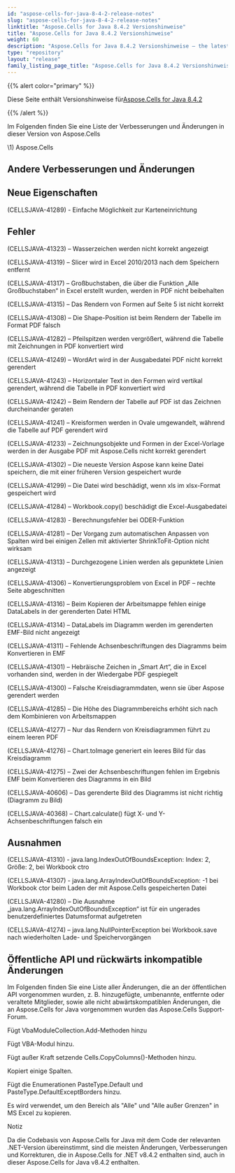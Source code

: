 ```yaml
---
id: "aspose-cells-for-java-8-4-2-release-notes"
slug: "aspose-cells-for-java-8-4-2-release-notes"
linktitle: "Aspose.Cells for Java 8.4.2 Versionshinweise"
title: "Aspose.Cells for Java 8.4.2 Versionshinweise"
weight: 60
description: "Aspose.Cells for Java 8.4.2 Versionshinweise – the latest updates and fixes."
type: "repository"
layout: "release"
family_listing_page_title: "Aspose.Cells for Java 8.4.2 Versionshinweise"
---
```

{{% alert color="primary" %}} 

 Diese Seite enthält Versionshinweise für[Aspose.Cells for Java 8.4.2](https://releases.aspose.com/cells/java/new-releases/aspose.cells-for-java-8.4.2/)

{{% /alert %}} 

 Im Folgenden finden Sie eine Liste der Verbesserungen und Änderungen in dieser Version von Aspose.Cells



\1) Aspose.Cells 


## **Andere Verbesserungen und Änderungen**

## **Neue Eigenschaften**


 (CELLSJAVA-41289) - Einfache Möglichkeit zur Karteneinrichtung


## **Fehler**


 (CELLSJAVA-41323) – Wasserzeichen werden nicht korrekt angezeigt

 (CELLSJAVA-41319) – Slicer wird in Excel 2010/2013 nach dem Speichern entfernt

 (CELLSJAVA-41317) – Großbuchstaben, die über die Funktion „Alle Großbuchstaben“ in Excel erstellt wurden, werden in PDF nicht beibehalten

 (CELLSJAVA-41315) – Das Rendern von Formen auf Seite 5 ist nicht korrekt

 (CELLSJAVA-41308) – Die Shape-Position ist beim Rendern der Tabelle im Format PDF falsch

 (CELLSJAVA-41282) – Pfeilspitzen werden vergrößert, während die Tabelle mit Zeichnungen in PDF konvertiert wird

 (CELLSJAVA-41249) – WordArt wird in der Ausgabedatei PDF nicht korrekt gerendert

 (CELLSJAVA-41243) – Horizontaler Text in den Formen wird vertikal gerendert, während die Tabelle in PDF konvertiert wird

(CELLSJAVA-41242) – Beim Rendern der Tabelle auf PDF ist das Zeichnen durcheinander geraten

 (CELLSJAVA-41241) – Kreisformen werden in Ovale umgewandelt, während die Tabelle auf PDF gerendert wird

 (CELLSJAVA-41233) – Zeichnungsobjekte und Formen in der Excel-Vorlage werden in der Ausgabe PDF mit Aspose.Cells nicht korrekt gerendert

 (CELLSJAVA-41302) – Die neueste Version Aspose kann keine Datei speichern, die mit einer früheren Version gespeichert wurde

 (CELLSJAVA-41299) – Die Datei wird beschädigt, wenn xls im xlsx-Format gespeichert wird

 (CELLSJAVA-41284) – Workbook.copy() beschädigt die Excel-Ausgabedatei

 (CELLSJAVA-41283) - Berechnungsfehler bei ODER-Funktion

 (CELLSJAVA-41281) – Der Vorgang zum automatischen Anpassen von Spalten wird bei einigen Zellen mit aktivierter ShrinkToFit-Option nicht wirksam

 (CELLSJAVA-41313) – Durchgezogene Linien werden als gepunktete Linien angezeigt

 (CELLSJAVA-41306) – Konvertierungsproblem von Excel in PDF – rechte Seite abgeschnitten

 (CELLSJAVA-41316) – Beim Kopieren der Arbeitsmappe fehlen einige DataLabels in der gerenderten Datei HTML

(CELLSJAVA-41314) – DataLabels im Diagramm werden im gerenderten EMF-Bild nicht angezeigt

 (CELLSJAVA-41311) – Fehlende Achsenbeschriftungen des Diagramms beim Konvertieren in EMF

 (CELLSJAVA-41301) – Hebräische Zeichen in „Smart Art“, die in Excel vorhanden sind, werden in der Wiedergabe PDF gespiegelt

 (CELLSJAVA-41300) – Falsche Kreisdiagrammdaten, wenn sie über Aspose gerendert werden

 (CELLSJAVA-41285) – Die Höhe des Diagrammbereichs erhöht sich nach dem Kombinieren von Arbeitsmappen

 (CELLSJAVA-41277) – Nur das Rendern von Kreisdiagrammen führt zu einem leeren PDF

 (CELLSJAVA-41276) – Chart.toImage generiert ein leeres Bild für das Kreisdiagramm

 (CELLSJAVA-41275) – Zwei der Achsenbeschriftungen fehlen im Ergebnis EMF beim Konvertieren des Diagramms in ein Bild

 (CELLSJAVA-40606) – Das gerenderte Bild des Diagramms ist nicht richtig (Diagramm zu Bild)

 (CELLSJAVA-40368) – Chart.calculate() fügt X- und Y-Achsenbeschriftungen falsch ein


## **Ausnahmen**


(CELLSJAVA-41310) - java.lang.IndexOutOfBoundsException: Index: 2, Größe: 2, bei Workbook ctro

 (CELLSJAVA-41307) - java.lang.ArrayIndexOutOfBoundsException: -1 bei Workbook ctor beim Laden der mit Aspose.Cells gespeicherten Datei

 (CELLSJAVA-41280) – Die Ausnahme „java.lang.ArrayIndexOutOfBoundsException“ ist für ein ungerades benutzerdefiniertes Datumsformat aufgetreten

 (CELLSJAVA-41274) – java.lang.NullPointerException bei Workbook.save nach wiederholten Lade- und Speichervorgängen


## **Öffentliche API und rückwärts inkompatible Änderungen**


 Im Folgenden finden Sie eine Liste aller Änderungen, die an der öffentlichen API vorgenommen wurden, z. B. hinzugefügte, umbenannte, entfernte oder veraltete Mitglieder, sowie alle nicht abwärtskompatiblen Änderungen, die an Aspose.Cells for Java vorgenommen wurden das Aspose.Cells Support-Forum.



 Fügt VbaModuleCollection.Add-Methoden hinzu

 Fügt VBA-Modul hinzu.



 Fügt außer Kraft setzende Cells.CopyColumns()-Methoden hinzu.

 Kopiert einige Spalten.



 Fügt die Enumerationen PasteType.Default und PasteType.DefaultExceptBorders hinzu.

Es wird verwendet, um den Bereich als "Alle" und "Alle außer Grenzen" in MS Excel zu kopieren.





 Notiz

 Da die Codebasis von Aspose.Cells for Java mit dem Code der relevanten .NET-Version übereinstimmt, sind die meisten Änderungen, Verbesserungen und Korrekturen, die in Aspose.Cells for .NET v8.4.2 enthalten sind, auch in dieser Aspose.Cells for Java v8.4.2 enthalten.
